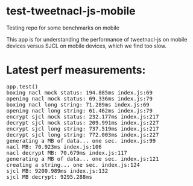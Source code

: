 # test-tweetnacl-js-mobile
Testing repo for some benchmarks on mobile

This app is for understanding the performance of tweetnacl-js on mobile devices versus SJCL on mobile devices, which we find too slow.

# Latest perf measurements:

<pre>
app.test()
boxing nacl mock status: 194.885ms index.js:69
opening nacl mock status: 69.336ms index.js:79
boxing nacl long string: 71.289ms index.js:69
opening nacl long string: 61.462ms index.js:79
encrypt sjcl mock status: 232.177ms index.js:217
decrypt sjcl mock status: 209.991ms index.js:227
encrypt sjcl long string: 737.519ms index.js:217
decrypt sjcl long string: 772.003ms index.js:227
generating a MB of data... one sec. index.js:99
nacl MB: 70.923ms index.js:106
nacl decrypt MB: 70.679ms index.js:117
generating a MB of data... one sec. index.js:121
creating a string... one sec. index.js:124
sjcl MB: 9200.989ms index.js:132
sjcl MB decrypt: 9295.288ms 
</pre>
